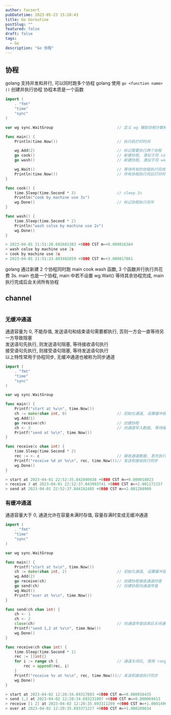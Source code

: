 ```yaml
---
author: facsert
pubDatetime: 2023-05-23 15:28:43
title: Go Goroutine
postSlug: ""
featured: false
draft: false
tags:
  - Go
description: "Go 协程"
---
```


<!--
 * @Author       : facsert
 * @Date         : 2023-05-23 15:28:43
 * @LastEditTime : 2023-10-11 22:01:43
 * @Description  : edit description
-->

## 协程

golang 支持并发和并行, 可以同时跑多个协程
golang 使用 `go <function name>()` 创建并执行协程
协程本质是一个函数

```go
import (
    . "fmt"
    "time"
    "sync"
)

var wg sync.WaitGroup                            // 定义 wg 辅助协程计数和执行

func main() {
    Println(time.Now())                          // 执行前打印时间

    wg.Add(2)                                    // 标记需要执行两个协程
    go cook()                                    // 新建协程, 类似于将 cook 放后台执行, main 直接接执行下一行
    go wash()                                    // 新建协程, 类似于将 wash 放后台执行, main 直接接执行下一行

    wg.Wait()                                    // 等待所有的协程执行完成
    Println(time.Now())                          // 所有协程执行完后打印时间
}

func cook() {
    time.Sleep(time.Second * 3)                  // sleep 3s
    Println("cook by machine use 3s")
    wg.Done()                                    // 标记协程执行完毕
}

func wash() {
    time.Sleep(time.Second * 2)
    Println("wash colse by machine use 2s")
    wg.Done()
}

> 2023-04-01 21:51:20.692681383 +0800 CST m=+0.000016384
> wash colse by machine use 2s
> cook by machine use 3s
> 2023-04-01 21:51:23.693482859 +0800 CST m=+3.000817861
```

golang 通过新建 2 个协程同时跑 main cook wash 函数, 3 个函数并行执行共花费 3s.
main 也是一个协程, main 中若不设置 wg.Wait() 等待其余协程完成, main 执行完成后会关闭所有协程

## channel

```go

```

### 无缓冲通道

通道容量为 0, 不能存值, 发送语句和结束语句需要都执行, 否则一方会一直等待另一方导致阻塞  
发送语句先执行, 则发送语句阻塞, 等待接收语句执行  
接受语句先执行, 则接受语句阻塞, 等待发送语句执行  
以上特性常用于协程同步, 无缓冲通道也被称为同步通道

```go
import (
    . "fmt"
    "time"
    "sync"
)

var wg sync.WaitGroup

func main() {
    Printf("start at %v\n", time.Now())
    ch := make(chan int, 0)                      // 初始化通道, 设置缓冲容量为 0
    wg.Add(1)
    go receive(ch)                               // 创建协程
    ch <- 3                                      // 向通道写入数据, 等待接收语句执行, 数据接收后执行下一句
    Printf("send at %v\n", time.Now())
}

func receive(c chan int) {
    time.Sleep(time.Second * 2)
    rec := <- c                                  // 接收通道数据, 若先执行则等待发送语句执行
    Printf("receive %d at %v\n", rec, time.Now())// 发送和接收执行同步
    wg.Done()
}

> start at 2023-04-01 22:52:35.842840438 +0800 CST m=+0.000018823
> receive 3 at 2023-04-01 22:52:37.843993741 +0800 CST m=+2.001172157
> send at 2023-04-01 22:52:37.844102485 +0800 CST m=+2.001280900
```

### 有缓冲通道

通道容量大于 0, 通道允许在容量未满时存值, 容量存满时变成无缓冲通道

```go
import (
    . "fmt"
    "time"
    "sync"
)

var wg sync.WaitGroup

func main() {
    Printf("start at %v\n", time.Now())
    ch := make(chan int, 2)                      // 初始化通道, 设置缓冲容量为 2
    wg.Add(2)
    go receive(ch)                               // 创建协程接收通道的值
    go send(ch)                                  // 创建协程向通道传值
    wg.Wait()
    Printf("over at %v\n", time.Now())
}

func send(ch chan int) {
    ch <- 1
    ch <- 2
    close(ch)                                    // 向通道传值结束后关闭通道
    Printf("send 1,2 at %v\n", time.Now())
    wg.Done()
}

func receive(ch chan int) {
    time.Sleep(time.Second * 1)
    rec := []int{}
    for i := range ch {                          // 通道关闭后, 使用 range 读取通道值
        rec = append(rec, i)
    }
    Printf("receive %v at %v\n", rec, time.Now())// 发送和接收执行同步
    wg.Done()
}

> start at 2023-04-02 12:20:34.69317803 +0800 CST m=+0.000016435
> send 1,2 at 2023-04-02 12:20:34.693231007 +0800 CST m=+0.000069413
> receive [1 2] at 2023-04-02 12:20:35.693311209 +0800 CST m=+1.000149614
> over at 2023-04-02 12:20:35.693371227 +0800 CST m=+1.000209634

```
